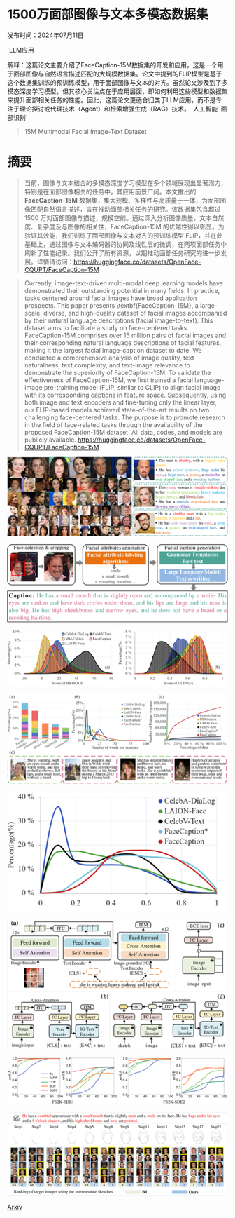 # 1500万面部图像与文本多模态数据集

发布时间：2024年07月11日

`LLM应用

解释：这篇论文主要介绍了FaceCaption-15M数据集的开发和应用，这是一个用于面部图像与自然语言描述匹配的大规模数据集。论文中提到的FLIP模型是基于这个数据集训练的预训练模型，用于面部图像与文本的对齐。虽然论文涉及到了多模态深度学习模型，但其核心关注点在于应用层面，即如何利用这些模型和数据集来提升面部相关任务的性能。因此，这篇论文更适合归类于LLM应用，而不是专注于理论探讨或代理技术（Agent）和检索增强生成（RAG）技术。` `人工智能` `面部识别`

> 15M Multimodal Facial Image-Text Dataset

# 摘要

> 当前，图像与文本结合的多模态深度学习模型在多个领域展现出显著潜力，特别是在面部图像相关的任务中，其应用前景广阔。本文推出的 **FaceCaption-15M** 数据集，集大规模、多样性与高质量于一体，为面部图像匹配自然语言描述，旨在推动面部相关任务的研究。该数据集包含超过 1500 万对面部图像与描述，规模空前。通过深入分析图像质量、文本自然度、复杂度及与图像的相关性，FaceCaption-15M 的优越性得以彰显。为验证其效能，我们训练了面部图像与文本对齐的预训练模型 FLIP，并在此基础上，通过图像与文本编码器的协同及线性层的微调，在两项面部任务中刷新了性能纪录。我们公开了所有资源，以期推动面部任务研究的进一步发展。详情请访问：https://huggingface.co/datasets/OpenFace-CQUPT/FaceCaption-15M

> Currently, image-text-driven multi-modal deep learning models have demonstrated their outstanding potential in many fields. In practice, tasks centered around facial images have broad application prospects. This paper presents \textbf{FaceCaption-15M}, a large-scale, diverse, and high-quality dataset of facial images accompanied by their natural language descriptions (facial image-to-text). This dataset aims to facilitate a study on face-centered tasks. FaceCaption-15M comprises over 15 million pairs of facial images and their corresponding natural language descriptions of facial features, making it the largest facial image-caption dataset to date. We conducted a comprehensive analysis of image quality, text naturalness, text complexity, and text-image relevance to demonstrate the superiority of FaceCaption-15M. To validate the effectiveness of FaceCaption-15M, we first trained a facial language-image pre-training model (FLIP, similar to CLIP) to align facial image with its corresponding captions in feature space. Subsequently, using both image and text encoders and fine-tuning only the linear layer, our FLIP-based models achieved state-of-the-art results on two challenging face-centered tasks. The purpose is to promote research in the field of face-related tasks through the availability of the proposed FaceCaption-15M dataset. All data, codes, and models are publicly available. https://huggingface.co/datasets/OpenFace-CQUPT/FaceCaption-15M

![1500万面部图像与文本多模态数据集](../../../paper_images/2407.08515/x1.png)

![1500万面部图像与文本多模态数据集](../../../paper_images/2407.08515/x2.png)

![1500万面部图像与文本多模态数据集](../../../paper_images/2407.08515/x3.png)

![1500万面部图像与文本多模态数据集](../../../paper_images/2407.08515/x4.png)

![1500万面部图像与文本多模态数据集](../../../paper_images/2407.08515/x5.png)

![1500万面部图像与文本多模态数据集](../../../paper_images/2407.08515/x6.png)

![1500万面部图像与文本多模态数据集](../../../paper_images/2407.08515/x7.png)

![1500万面部图像与文本多模态数据集](../../../paper_images/2407.08515/x8.png)

[Arxiv](https://arxiv.org/abs/2407.08515)
